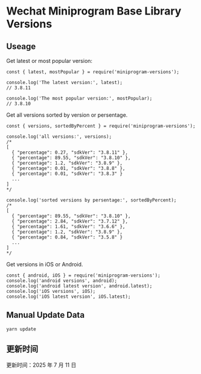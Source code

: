 
# Wechat Miniprogram Base Library Versions

## Useage

Get latest or most popular version:

```;
const { latest, mostPopular } = require('miniprogram-versions');

console.log('The latest version:', latest);
// 3.8.11

console.log('The most popular version:', mostPopular);
// 3.8.10

```

Get all versions sorted by version or persentage.

```
const { versions, sortedByPercent } = require('miniprogram-versions');

console.log('all versions:', versions);
/*
[
  { "percentage": 0.27, "sdkVer": "3.8.11" },
  { "percentage": 89.55, "sdkVer": "3.8.10" },
  { "percentage": 1.2, "sdkVer": "3.8.9" },
  { "percentage": 0.01, "sdkVer": "3.8.8" },
  { "percentage": 0.01, "sdkVer": "3.8.3" }
  ...
]
*/

console.log('sorted versions by persentage:', sortedByPercent);
/*
[
  { "percentage": 89.55, "sdkVer": "3.8.10" },
  { "percentage": 2.84, "sdkVer": "3.7.12" },
  { "percentage": 1.61, "sdkVer": "3.6.6" },
  { "percentage": 1.2, "sdkVer": "3.8.9" },
  { "percentage": 0.84, "sdkVer": "3.5.8" }
  ...
]
*/
```

Get versions in iOS or Android.

```
const { android, iOS } = require('miniprogram-versions');
console.log('android versions', android);
console.log('android latest version', android.latest);
console.log('iOS versions', iOS);
console.log('iOS latest version', iOS.latest);
```

## Manual Update Data

```
yarn update
```

## 更新时间

更新时间：2025 年 7 月 11 日
